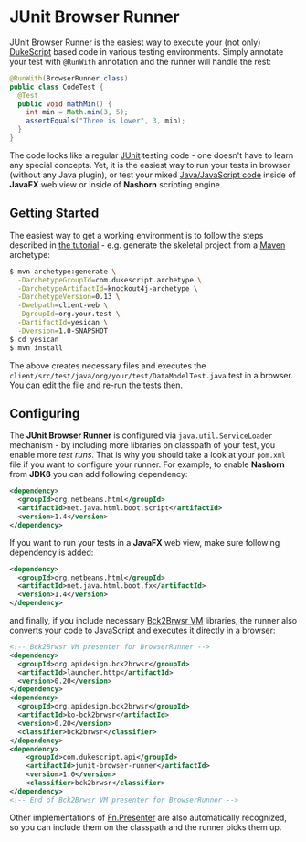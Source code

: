 JUnit Browser Runner
====================

JUnit Browser Runner is the easiest way to execute your (not only) [DukeScript](http://dukescript.com) based 
code in various testing environments. Simply annotate your test with `@RunWith` annotation and the runner will
handle the rest:

```java
@RunWith(BrowserRunner.class)
public class CodeTest {
  @Test
  public void mathMin() {
    int min = Math.min(3, 5);
    assertEquals("Three is lower", 3, min);
  }
}
```

The code looks like a regular [JUnit](http://junit.org) testing code - one doesn't have to learn any special concepts.
Yet, it is the easiest way to run your tests in browser (without any Java plugin), or test your mixed 
[Java/JavaScript code](http://bits.netbeans.org/html+java/1.4/net/java/html/js/package-summary.html) inside of
**JavaFX** web view or inside of **Nashorn** scripting engine.

Getting Started
---------------

The easiest way to get a working environment is to follow the steps described in [the tutorial](http://dukescript.com/best/practices/2016/05/30/test-in-browser.html) - e.g. generate the skeletal project from a [Maven](http://maven.apache.org) archetype:

```bash
$ mvn archetype:generate \
  -DarchetypeGroupId=com.dukescript.archetype \
  -DarchetypeArtifactId=knockout4j-archetype \
  -DarchetypeVersion=0.13 \
  -Dwebpath=client-web \
  -DgroupId=org.your.test \
  -DartifactId=yesican \
  -Dversion=1.0-SNAPSHOT
$ cd yesican
$ mvn install
```

The above creates necessary files and executes the `client/src/test/java/org/your/test/DataModelTest.java` test in  a browser. You can edit the file and re-run the tests then.

Configuring
-----------

The **JUnit Browser Runner** is configured via `java.util.ServiceLoader` mechanism - by including more libraries on classpath of your test, you enable more *test runs*. That is why you should take a look at your `pom.xml` file if you want to configure your runner. For example, to enable **Nashorn** from **JDK8** you can add following dependency:

```xml
<dependency>
  <groupId>org.netbeans.html</groupId>
  <artifactId>net.java.html.boot.script</artifactId>
  <version>1.4</version>
</dependency>
```

If you want to run your tests in a **JavaFX** web view, make sure following dependency is added:

```xml
<dependency>
  <groupId>org.netbeans.html</groupId>
  <artifactId>net.java.html.boot.fx</artifactId>
  <version>1.4</version>
</dependency>
```

and finally, if you include necessary [Bck2Brwsr VM](http://bck2brwsr.apidesign.org) libraries, the runner also converts your code to JavaScript and executes it directly in a browser:

```xml
<!-- Bck2Brwsr VM presenter for BrowserRunner -->
<dependency>
  <groupId>org.apidesign.bck2brwsr</groupId>
  <artifactId>launcher.http</artifactId>
  <version>0.20</version>
</dependency>
<dependency>
  <groupId>org.apidesign.bck2brwsr</groupId>
  <artifactId>ko-bck2brwsr</artifactId>
  <version>0.20</version>
  <classifier>bck2brwsr</classifier>
</dependency>
<dependency>
    <groupId>com.dukescript.api</groupId>
    <artifactId>junit-browser-runner</artifactId>
    <version>1.0</version>
    <classifier>bck2brwsr</classifier>
</dependency>
<!-- End of Bck2Brwsr VM presenter for BrowserRunner -->
```

Other implementations of [Fn.Presenter](http://bits.netbeans.org/html+java/1.4/org/netbeans/html/boot/spi/Fn.Presenter.html) are also automatically recognized, so you can include them on the classpath and the runner picks them up.
